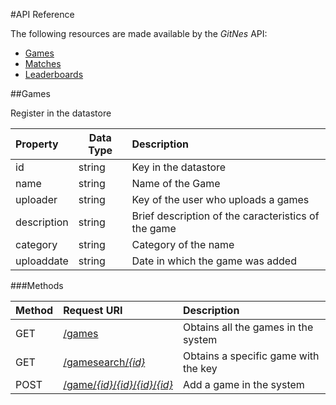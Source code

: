 #API Reference

The following resources are made available by the *GitNes* API:

* [Games](#games)
* [Matches](#matches)
* [Leaderboards](#leaderbaords)


##Games

Register in the datastore

| Property    | Data Type | Description                                                                             |
|:------------|-----------|:----------------------------------------------------------------------------------------|
| id          | string    | Key in the datastore										        					|
| name        | string    | Name of the Game                 														|
| uploader	  | string    | Key of the user who uploads a games 													|
| description | string    | Brief description of the caracteristics  of the game                                    |
| category    | string    | Category of the name                                                                    |
| uploaddate  | string    | Date in which the game was added                            |


###Methods

| Method | Request URI                              		| Description                              |
|:-------|:-------------------------------------------------|:-----------------------------------------|
| GET    | [/games](#users-1)                       		| Obtains all the games in the system      |
| GET    | [/gamesearch/*{id}*](#users-1)           		| Obtains a specific game  with the key    |
| POST   | [/game/*{id}*/*{id}*/*{id}*/*{id}*](#usersid)    | Add a game in the system                 |
